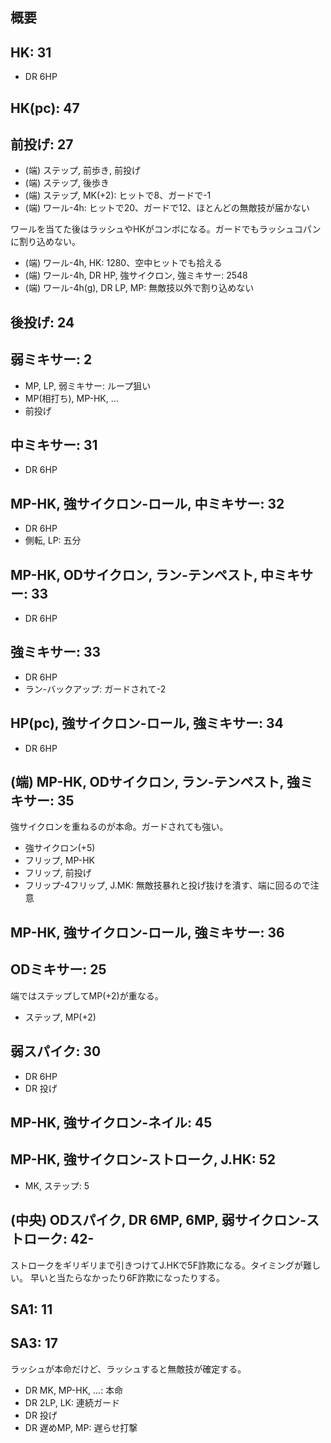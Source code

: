 ## 概要

## HK: 31

- DR 6HP

## HK(pc): 47

## 前投げ: 27

- (端) ステップ, 前歩き, 前投げ
- (端) ステップ, 後歩き
- (端) ステップ, MK(+2): ヒットで8、ガードで-1
- (端) ワール-4h: ヒットで20、ガードで12、ほとんどの無敵技が届かない

ワールを当てた後はラッシュやHKがコンボになる。ガードでもラッシュコパンに割り込めない。

- (端) ワール-4h, HK: 1280、空中ヒットでも拾える
- (端) ワール-4h, DR HP, 強サイクロン, 強ミキサー: 2548
- (端) ワール-4h(g), DR LP, MP: 無敵技以外で割り込めない

## 後投げ: 24

## 弱ミキサー: 2

- MP, LP, 弱ミキサー: ループ狙い
- MP(相打ち), MP-HK, ...
- 前投げ

## 中ミキサー: 31

- DR 6HP

## MP-HK, 強サイクロン-ロール, 中ミキサー: 32

- DR 6HP
- 側転, LP: 五分

## MP-HK, ODサイクロン, ラン-テンペスト, 中ミキサー: 33

- DR 6HP

## 強ミキサー: 33

- DR 6HP
- ラン-バックアップ: ガードされて-2

## HP(pc), 強サイクロン-ロール, 強ミキサー: 34

- DR 6HP

## (端) MP-HK, ODサイクロン, ラン-テンペスト, 強ミキサー: 35

強サイクロンを重ねるのが本命。ガードされても強い。

- 強サイクロン(+5)
- フリップ, MP-HK
- フリップ, 前投げ
- フリップ-4フリップ, J.MK: 無敵技暴れと投げ抜けを潰す、端に回るので注意

## MP-HK, 強サイクロン-ロール, 強ミキサー: 36

## ODミキサー: 25

端ではステップしてMP(+2)が重なる。

- ステップ, MP(+2)

## 弱スパイク: 30

- DR 6HP
- DR 投げ

## MP-HK, 強サイクロン-ネイル: 45

## MP-HK, 強サイクロン-ストローク, J.HK: 52

- MK, ステップ: 5

## (中央) ODスパイク, DR 6MP, 6MP, 弱サイクロン-ストローク: 42-

ストロークをギリギリまで引きつけてJ.HKで5F詐欺になる。タイミングが難しい。
早いと当たらなかったり6F詐欺になったりする。

## SA1: 11

## SA3: 17

ラッシュが本命だけど、ラッシュすると無敵技が確定する。

- DR MK, MP-HK, ...: 本命
- DR 2LP, LK: 連続ガード
- DR 投げ
- DR 遅めMP, MP: 遅らせ打撃
